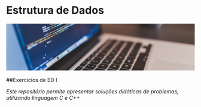 # Estrutura de Dados

<img src="https://github.com/ScenioMathias/APL-2/blob/main/ALP.png?raw=true" alt="smashupy" width="700"/>

##Exercicios de ED I

_Este repositório permite apresentar soluções didáticas de problemas, utilizando linguagem C e C++_
